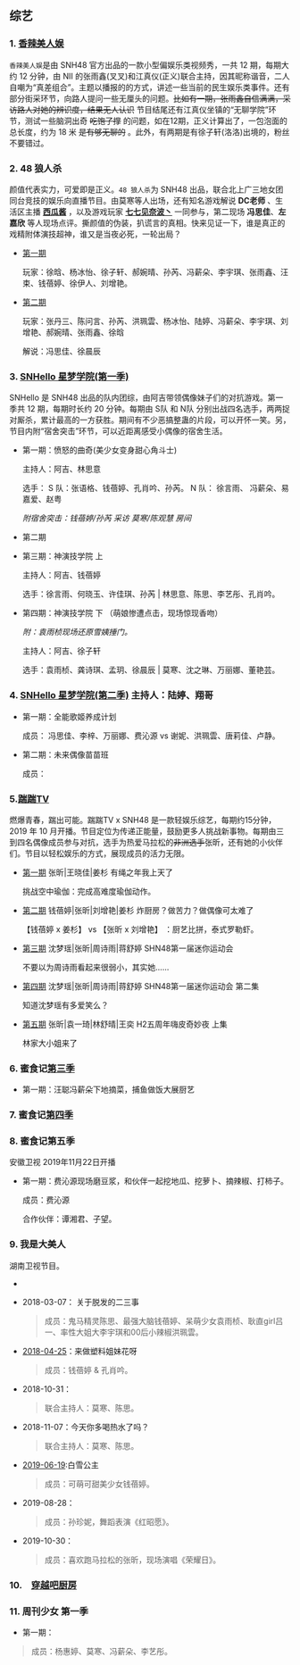 ## 综艺

### 1. [香辣美人娱](https://www.bilibili.com/video/av23966338)

`香辣美人娱`是由 SNH48 官方出品的一款小型偏娱乐类视频秀，一共 12 期，每期大约 12 分钟，由 NII 的张雨鑫(叉叉)和江真仪(正义)联合主持，因其昵称谐音，二人自嘲为“真差组合”。主题以播报的的方式，讲述一些当前的民生娱乐类事件。还有部分街采环节，向路人提问一些无厘头的问题。<s>比如有一期，张雨鑫自信满满，采访路人对她的辨识度，结果无人认识</s> 节目结尾还有江真仪坐镇的“无聊学院”环节，测试一些脑洞出奇 <s>吃饱了撑</s> 的问题，如在12期，正义计算出了，一包泡面的总长度，约为 18 米 <s>是有够无聊的</s> 。此外，有两期是有徐子轩(洛洛)出境的，粉丝不要错过。

### 2. 48 狼人杀

颜值代表实力，可爱即是正义。`48 狼人杀`为 SNH48 出品，联合北上广三地女团同台竞技的娱乐向直播节目。由莫寒等人出场，还有知名游戏解说 **DC老师** 、生活区主播  **[西瓜酱](https://space.bilibili.com/3680303?from=search&seid=11153580323782187177)** ，以及游戏玩家 **[七七见奈波丶](https://space.bilibili.com/201293?from=search&seid=16858984030081895429)** 一同参与，第二现场 **冯思佳**、**左嘉欣** 等人现场点评。撕颜值的伪装，扒谎言的真相。快来见证一下，谁是真正的戏精附体演技超神，谁又是当夜必死，一轮出局？

- [第一期](https://www.bilibili.com/video/av15281738) 

   玩家：徐晗、杨冰怡、徐子轩、郝婉晴、孙芮、冯薪朵、李宇琪、张雨鑫、汪束、钱蓓婷、徐伊人、刘增艳。 

- [第二期](https://www.bilibili.com/video/av15931286)

   玩家：张丹三、陈问言、孙芮、洪珮雲、杨冰怡、陆婷、冯薪朵、李宇琪、刘增艳、郝婉晴、张雨鑫、徐晗
   
   解说：冯思佳、徐晨辰
   
   
### 3. [SNHello 星梦学院(第一季)](https://www.bilibili.com/video/av15508401)

   SNHello 是 SNH48 出品的队内团综，由阿吉带领偶像妹子们的对抗游戏。第一季共 12 期，每期时长约 20 分钟。每期由 S队 和 N队 分别出战四名选手，两两捉对厮杀，累计最高的一方获胜。期间有不少恶搞整蛊的片段，可以开怀一笑。另，节目内附“宿舍突击”环节，可以近距离感受小偶像的宿舍生活。
   
- 第一期：愤怒的曲奇(美少女变身甜心角斗士)

   主持人：阿吉、林思意
   
   选手： S 队：张语格、钱蓓婷、孔肖吟、孙芮。 N 队： 徐言雨、 冯薪朵、易嘉爱、赵粤
   
   *附宿舍突击：钱蓓婷/孙芮 采访 莫寒/陈观慧 房间*
   
- 第二期

- 第三期：神演技学院 上 

  主持人：阿吉、钱蓓婷
  
  选手：徐言雨、何晓玉、许佳琪、孙芮 | 林思意、陈思、李艺彤、孔肖吟。
  
  
- 第四期：神演技学院 下 （萌娘惨遭点击，现场惊现香吻）

  *附：袁雨桢现场还原雪姨捶门。*

   主持人：阿吉、徐子轩
  
   选手：袁雨桢、龚诗琪、孟玥、徐晨辰 | 莫寒、沈之琳、万丽娜、董艳芸。
  
  


### 4. [SNHello 星梦学院(第二季)](https://www.bilibili.com/video/av22961767)  主持人：陆婷、翔哥

- 第一期：全能歌姬养成计划
 
  成员： 冯思佳、李梓、万丽娜、费沁源 vs 谢妮、洪珮雲、唐莉佳、卢静。

- 第二期：未来偶像苗苗班

  成员：

### 5.[踹踹TV](https://space.bilibili.com/445523893?from=search&seid=14448609032259347762) 

燃爆青春，踹出可能。踹踹TV x SNH48 是一款轻娱乐综艺，每期约15分钟，2019 年 10 月开播。节目定位为传递正能量，鼓励更多人挑战新事物。每期由三到四名偶像成员参与对抗，选手为热爱马拉松的<s>非洲选手</s>张昕，还有她的小伙伴们。节目以轻松娱乐的方式，展现成员的活力无限。

- [第一期](https://www.bilibili.com/video/av71403673) 张昕|王晓佳|姜杉    有绳之年我上天了

  挑战空中瑜伽：完成高难度瑜伽动作。
  
- [第二期](https://www.bilibili.com/video/av73151008) 钱蓓婷|张昕|刘增艳|姜杉    炸厨房？做苦力？做偶像可太难了

  【钱蓓婷 x 姜杉】 vs 【张昕 x 刘增艳】 ：厨艺比拼，泰式罗勒虾。
  
- [第三期](https://www.bilibili.com/video/av75528213) 沈梦瑶|张昕|周诗雨|蒋舒婷    SHN48第一届迷你运动会

  不要以为周诗雨看起来很弱小，其实她……

- [第四期](https://www.bilibili.com/video/av76375043) 沈梦瑶|张昕|周诗雨|蒋舒婷    SHN48第一届迷你运动会 第二集

  知道沈梦瑶有多爱笑么？

- [第五期](https://www.bilibili.com/video/av77201054) 张昕|袁一琦|林舒晴|王奕 H2五周年嗨皮奇妙夜 上集

  林家大小姐来了
  
 ### 6. 蜜食记[第三季](https://www.bilibili.com/video/av40276298)
  
 - 第一期：汪聪冯薪朵下地摘菜，捕鱼做饭大展厨艺
  
  
  
 ### 7. 蜜食记[第四季](https://www.bilibili.com/video/av40274792)
  
 ### 8. 蜜食记第五季
  
   安徽卫视 2019年11月22日开播

- 第一期：费沁源现场磨豆浆，和伙伴一起挖地瓜、挖萝卜、摘辣椒、打柿子。

   成员：费沁源

   合作伙伴：谭湘君、子望。
   
### 9. 我是大美人

   湖南卫视节目。

- 

- 2018-03-07： 关于脱发的二三事

  > 成员：鬼马精灵陈思、最强大脑钱蓓婷、呆萌少女袁雨桢、耿直girl吕一、率性大姐大李宇琪和00后小辣椒洪珮雲。

- [2018-04-25](https://www.bilibili.com/video/av22651650)：来做塑料姐妹花呀

  > 成员：钱蓓婷 & 孔肖吟。

- 2018-10-31：

  > 联合主持人：莫寒、陈思。

- 2018-11-07：今天你多喝热水了吗？

  > 联合主持人：莫寒、陈思。

- [2019-06-19](https://www.bilibili.com/video/av56507542):白雪公主

  > 成员：可萌可甜美少女钱蓓婷。

- 2019-08-28：

  > 成员：孙珍妮，舞蹈表演《红昭愿》。

- 2019-10-30：

  > 成员：喜欢跑马拉松的张昕，现场演唱《荣耀日》。
  
### 10.　[穿越吧厨房](https://www.bilibili.com/video/av16171958)

### 11. 周刊少女 第一季

- 第一期：

> 成员：杨惠婷、莫寒、冯薪朵、李艺彤。



